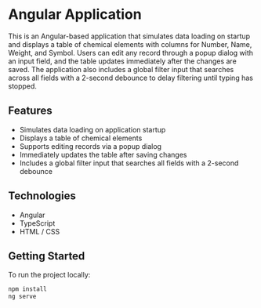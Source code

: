 # Angular Application

This is an Angular-based application that simulates data loading on startup and displays a table of chemical elements with columns for Number, Name, Weight, and Symbol. Users can edit any record through a popup dialog with an input field, and the table updates immediately after the changes are saved. The application also includes a global filter input that searches across all fields with a 2-second debounce to delay filtering until typing has stopped.

## Features

- Simulates data loading on application startup
- Displays a table of chemical elements
- Supports editing records via a popup dialog
- Immediately updates the table after saving changes
- Includes a global filter input that searches all fields with a 2-second debounce

## Technologies

- Angular
- TypeScript
- HTML / CSS

## Getting Started

To run the project locally:

```bash
npm install
ng serve
```
